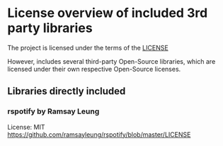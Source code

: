 # License overview of included 3rd party libraries

The project is licensed under the terms of the [LICENSE](LICENSE)

However, includes several third-party Open-Source libraries, which are licensed under their own respective Open-Source licenses.

## Libraries directly included

### rspotify by Ramsay Leung
License: MIT  
https://github.com/ramsayleung/rspotify/blob/master/LICENSE
